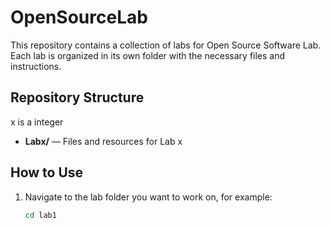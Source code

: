 # OpenSourceLab

This repository contains a collection of labs for Open Source Software Lab. Each lab is organized in its own folder with the necessary files and instructions.

## Repository Structure

x is a integer
- **Labx/** — Files and resources for Lab x
## How to Use

1. Navigate to the lab folder you want to work on, for example:
   ```bash
   cd lab1
